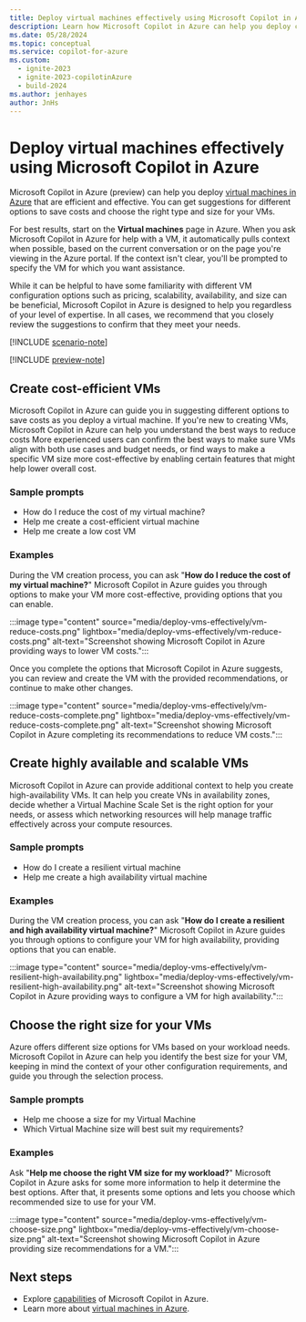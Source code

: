 ```yaml
---
title: Deploy virtual machines effectively using Microsoft Copilot in Azure
description: Learn how Microsoft Copilot in Azure can help you deploy cost-efficient VMs.
ms.date: 05/28/2024
ms.topic: conceptual
ms.service: copilot-for-azure
ms.custom:
  - ignite-2023
  - ignite-2023-copilotinAzure
  - build-2024
ms.author: jenhayes
author: JnHs
---
```


# Deploy virtual machines effectively using Microsoft Copilot in Azure

Microsoft Copilot in Azure (preview) can help you deploy [virtual machines in Azure](/azure/virtual-machines/overview) that are efficient and effective. You can get suggestions for different options to save costs and choose the right type and size for your VMs.

For best results, start on the **Virtual machines** page in Azure. When you ask Microsoft Copilot in Azure for help with a VM, it automatically pulls context when possible, based on the current conversation or on the page you're viewing in the Azure portal. If the context isn't clear, you'll be prompted to specify the VM for which you want assistance.

While it can be helpful to have some familiarity with different VM configuration options such as pricing, scalability, availability, and size can be beneficial, Microsoft Copilot in Azure is designed to help you regardless of your level of expertise. In all cases, we recommend that you closely review the suggestions to confirm that they meet your needs.

[!INCLUDE [scenario-note](includes/scenario-note.md)]

[!INCLUDE [preview-note](includes/preview-note.md)]

## Create cost-efficient VMs

Microsoft Copilot in Azure can guide you in suggesting different options to save costs as you deploy a virtual machine. If you're new to creating VMs, Microsoft Copilot in Azure can help you understand the best ways to reduce costs More experienced users can confirm the best ways to make sure VMs align with both use cases and budget needs, or find ways to make a specific VM size more cost-effective by enabling certain features that might help lower overall cost.

### Sample prompts

- How do I reduce the cost of my virtual machine?
- Help me create a cost-efficient virtual machine
- Help me create a low cost VM

### Examples

During the VM creation process, you can ask "**How do I reduce the cost of my virtual machine?**" Microsoft Copilot in Azure guides you through options to make your VM more cost-effective, providing options that you can enable.

:::image type="content" source="media/deploy-vms-effectively/vm-reduce-costs.png" lightbox="media/deploy-vms-effectively/vm-reduce-costs.png" alt-text="Screenshot showing Microsoft Copilot in Azure providing ways to lower VM costs.":::

Once you complete the options that Microsoft Copilot in Azure suggests, you can review and create the VM with the provided recommendations, or continue to make other changes.

:::image type="content" source="media/deploy-vms-effectively/vm-reduce-costs-complete.png" lightbox="media/deploy-vms-effectively/vm-reduce-costs-complete.png" alt-text="Screenshot showing Microsoft Copilot in Azure completing its recommendations to reduce VM costs.":::

## Create highly available and scalable VMs

Microsoft Copilot in Azure can provide additional context to help you create high-availability VMs. It can help you create VNs in availability zones, decide whether a Virtual Machine Scale Set is the right option for your needs, or assess which networking resources will help manage traffic effectively across your compute resources.

### Sample prompts

- How do I create a resilient virtual machine
- Help me create a high availability virtual machine

### Examples

During the VM creation process, you can ask "**How do I create a resilient and high availability virtual machine?**" Microsoft Copilot in Azure guides you through options to configure your VM for high availability, providing options that you can enable.

:::image type="content" source="media/deploy-vms-effectively/vm-resilient-high-availability.png" lightbox="media/deploy-vms-effectively/vm-resilient-high-availability.png" alt-text="Screenshot showing Microsoft Copilot in Azure providing ways to configure a VM for high availability.":::

## Choose the right size for your VMs

Azure offers different size options for VMs based on your workload needs. Microsoft Copilot in Azure can help you identify the best size for your VM, keeping in mind the context of your other configuration requirements, and guide you through the selection process.

### Sample prompts

- Help me choose a size for my Virtual Machine
- Which Virtual Machine size will best suit my requirements?

### Examples

Ask "**Help me choose the right VM size for my workload?**" Microsoft Copilot in Azure asks for some more information to help it determine the best options. After that, it presents some options and lets you choose which recommended size to use for your VM.

:::image type="content" source="media/deploy-vms-effectively/vm-choose-size.png" lightbox="media/deploy-vms-effectively/vm-choose-size.png" alt-text="Screenshot showing Microsoft Copilot in Azure providing size recommendations for a VM.":::

## Next steps

- Explore [capabilities](capabilities.md) of Microsoft Copilot in Azure.
- Learn more about [virtual machines in Azure](/azure/virtual-machines/overview).
